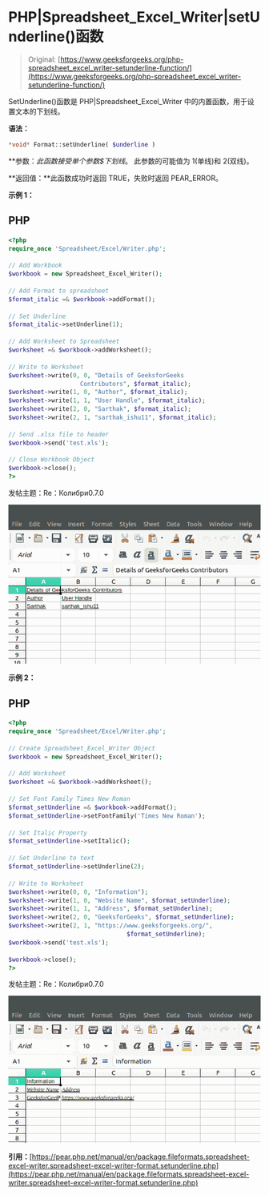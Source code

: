 # PHP|Spreadsheet_Excel_Writer|setUnderline()函数

> Original: [https://www.geeksforgeeks.org/php-spreadsheet_excel_writer-setunderline-function/](https://www.geeksforgeeks.org/php-spreadsheet_excel_writer-setunderline-function/)

SetUnderline()函数是 PHP|Spreadsheet_Excel_Writer 中的内置函数，用于设置文本的下划线。

**语法：**

```php
*void* Format::setUnderline( $underline )
```

**参数：**此函数接受单个参数*$下划线*。 此参数的可能值为 1(单线)和 2(双线)。

**返回值：**此函数成功时返回 TRUE，失败时返回 PEAR_ERROR。

**示例 1：**

## PHP

```php
<?php
require_once 'Spreadsheet/Excel/Writer.php';

// Add Workbook
$workbook = new Spreadsheet_Excel_Writer();

// Add Format to spreadsheet
$format_italic =& $workbook->addFormat();

// Set Underline
$format_italic->setUnderline(1);

// Add Worksheet to Spreadsheet
$worksheet =& $workbook->addWorksheet();

// Write to Worksheet
$worksheet->write(0, 0, "Details of GeeksforGeeks
                    Contributors", $format_italic);
$worksheet->write(1, 0, "Author", $format_italic);
$worksheet->write(1, 1, "User Handle", $format_italic);
$worksheet->write(2, 0, "Sarthak", $format_italic);
$worksheet->write(2, 1, "sarthak_ishu11", $format_italic);

// Send .xlsx file to header
$workbook->send('test.xls');

// Close Workbook Object
$workbook->close();
?>
```

发帖主题：Re：Колибри0.7.0

![](img/89e4d8b710d8717fae5a04bd108a2c20.png)

**示例 2：**

## PHP

```php
<?php
require_once 'Spreadsheet/Excel/Writer.php';

// Create Spreadsheet_Excel_Writer Object
$workbook = new Spreadsheet_Excel_Writer();

// Add Worksheet
$worksheet =& $workbook->addWorksheet();

// Set Font Family Times New Roman
$format_setUnderline =& $workbook->addFormat();
$format_setUnderline->setFontFamily('Times New Roman');

// Set Italic Property
$format_setUnderline->setItalic();

// Set Underline to text
$format_setUnderline->setUnderline(2);

// Write to Worksheet
$worksheet->write(0, 0, "Information");
$worksheet->write(1, 0, "Website Name", $format_setUnderline);
$worksheet->write(1, 1, "Address", $format_setUnderline);
$worksheet->write(2, 0, "GeeksforGeeks", $format_setUnderline);
$worksheet->write(2, 1, "https://www.geeksforgeeks.org/",
                                 $format_setUnderline);
$workbook->send('test.xls');

$workbook->close();
?>
```

发帖主题：Re：Колибри0.7.0

![](img/9577b57e9bea19d03a3191610fd65fcb.png)

**引用：**[https://pear.php.net/manual/en/package.fileformats.spreadsheet-excel-writer.spreadsheet-excel-writer-format.setunderline.php](https://pear.php.net/manual/en/package.fileformats.spreadsheet-excel-writer.spreadsheet-excel-writer-format.setunderline.php)